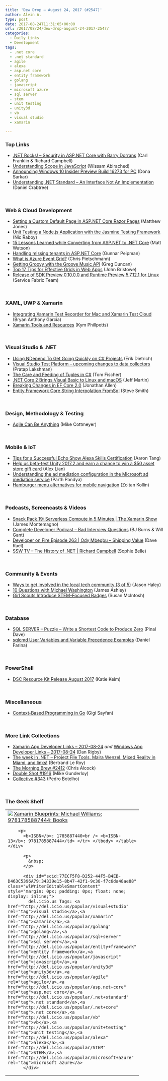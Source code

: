 ```yaml
---
title: 'Dew Drop – August 24, 2017 (#2547)'
author: Alvin A.
type: post
date: 2017-08-24T11:31:05+00:00
url: /2017/08/24/dew-drop-august-24-2017-2547/
categories:
  - Daily Links
  - Development
tags:
  - .net core
  - .net standard
  - agile
  - alexa
  - asp.net core
  - entity framework
  - golang
  - javascript
  - microsoft azure
  - sql server
  - stem
  - unit testing
  - unity3d
  - vb
  - visual studio
  - xamarin

---
```

### <a name="top"></a>Top Links

  * <a href="http://www.dotnetrocks.com/default.aspx?ShowNum=1470" target="_blank" rel="noopener">.NET Rocks! &#8211; Security in ASP.NET Core with Barry Dorrans</a> (Carl Franklin & Richard Campbell)
  * <a href="https://developer.telerik.com/topics/web-development/understanding-scope-in-javascript/" target="_blank" rel="noopener">Understanding Scope in JavaScript</a> (Wissam Abirached)
  * <a href="http://blogs.windows.com/windowsexperience/2017/08/23/announcing-windows-10-insider-preview-build-16273-pc/?WT.mc_id=DX_MVP4025064" target="_blank" rel="noopener">Announcing Windows 10 Insider Preview Build 16273 for PC</a> (Dona Sarkar)
  * <a href="https://www.danielcrabtree.com/blog/303/understanding-net-standard-an-interface-not-an-implementation" target="_blank" rel="noopener">Understanding .NET Standard &#8211; An Interface Not An Implementation</a> (Daniel Crabtree)

&nbsp;

### <a name="web"></a>Web & Cloud Development

  * <a href="http://feedproxy.google.com/~r/ExceptionNotFound/~3/YKlY4hxCL_4/" target="_blank" rel="noopener">Setting a Custom Default Page in ASP.NET Core Razor Pages</a> (Matthew Jones)
  * <a href="https://www.thepolyglotdeveloper.com/2017/08/unit-testing-node-js-application-jasmine-testing-framework/" target="_blank" rel="noopener">Unit Testing a Node.js Application with the Jasmine Testing Framework</a> (Nic Raboy)
  * <a href="https://stackify.com/15-lessons-learned-while-converting-from-asp-net-to-net-core/" target="_blank" rel="noopener">15 Lessons Learned while Converting from ASP.NET to .NET Core</a> (Matt Watson)
  * <a href="http://feedproxy.google.com/~r/gunnarpeipman/~3/uXV22hspgMM/" target="_blank" rel="noopener">Handling missing tenants in ASP.NET Core</a> (Gunnar Peipman)
  * <a href="https://buildazure.com/2017/08/24/what-is-azure-event-grid/" target="_blank" rel="noopener">What is Azure Event Grid?</a> (Chris Pietschmann)
  * <a href="https://channel9.msdn.com/coding4fun/blog/Getting-Groovy-with-the-Groove-Music-API?WT.mc_id=DX_MVP4025064" target="_blank" rel="noopener">Getting Groovy with the Groove Music API</a> (Greg Duncan)
  * <a href="http://tracking.feedpress.it/link/11968/6570998" target="_blank" rel="noopener">Top 17 Tips for Effective Grids in Web Apps</a> (John Bristowe)
  * <a href="https://blogs.msdn.microsoft.com/azureservicefabric/2017/08/23/release-of-sdk-preview-0-10-0-0-and-runtime-preview-5-7-12-1-for-linux/" target="_blank" rel="noopener">Release of SDK Preview 0.10.0.0 and Runtime Preview 5.7.12.1 for Linux</a> (Service Fabric Team)

&nbsp;

### <a name="silverlight"></a>XAML, UWP & Xamarin

  * <a href="https://mindofai.github.io/Integrating-Xamarin-Test-Recorder-for-Mac-and-Xamarin-Test-Cloud/" target="_blank" rel="noopener">Integrating Xamarin Test Recorder for Mac and Xamarin Test Cloud</a> (Bryan Anthony Garcia)
  * <a href="http://www.kymphillpotts.com/xamarin-tools-and-resources/" target="_blank" rel="noopener">Xamarin Tools and Resources</a> (Kym Phillpotts)

&nbsp;

### <a name="dotnet"></a>Visual Studio & .NET

  * <a href="https://blog.ndepend.com/using-ndepend-quickly-c-projects/" target="_blank" rel="noopener">Using NDepend To Get Going Quickly on C# Projects</a> (Erik Dietrich)
  * <a href="https://blogs.msdn.microsoft.com/devops/2017/08/24/visual-studio-test-platform-upcoming-changes-to-data-collectors/" target="_blank" rel="noopener">Visual Studio Test Platform – upcoming changes to data collectors</a> (Pratap Lakshman)
  * <a href="https://www.red-gate.com/simple-talk/dotnet/c-programming/care-feeding-tuples-c/" target="_blank" rel="noopener">The Care and Feeding of Tuples in C#</a> (Tom Fischer)
  * <a href="http://www.infoq.com/news/2017/08/dotnetcore2-vb?utm_campaign=infoq_content&utm_source=infoq&utm_medium=feed&utm_term=global" target="_blank" rel="noopener">.NET Core 2 Brings Visual Basic to Linux and macOS</a> (Jeff Martin)
  * <a href="http://www.infoq.com/news/2017/08/EF-Core-2.0-3?utm_campaign=infoq_content&utm_source=infoq&utm_medium=feed&utm_term=global" target="_blank" rel="noopener">Breaking Changes in EF Core 2.0</a> (Jonathan Allen)
  * <a href="https://ardalis.com/entity-framework-core-string-interpolation-fromsql" target="_blank" rel="noopener">Entity Framework Core String Interpolation FromSql</a> (Steve Smith)

&nbsp;

### <a name="design"></a>Design, Methodology & Testing

  * <a href="http://feedproxy.google.com/~r/LeadingAgile/~3/ttfA_p1iTco/" target="_blank" rel="noopener">Agile Can Be Anything</a> (Mike Cottmeyer)

&nbsp;

### <a name="mobile"></a>Mobile & IoT

  * <a href="https://developer.amazon.com/blogs/alexa/post/50eae7c6-28b5-483e-ae01-277b121b9768/tips-for-successful-echo-show-alexa-skills-certification" target="_blank" rel="noopener">Tips for a Successful Echo Show Alexa Skills Certification</a> (Aaron Tang)
  * <a href="https://blogs.unity3d.com/2017/08/23/help-us-beta-test-unity-2017-2-and-earn-a-chance-to-win-a-50-asset-store-gift-card/" target="_blank" rel="noopener">Help us beta-test Unity 2017.2 and earn a chance to win a $50 asset store gift card</a> (Alex Lian)
  * <a href="http://blogs.windows.com/buildingapps/2017/08/23/understanding-ad-mediation-configuration-microsoft-ad-mediation-service/?WT.mc_id=DX_MVP4025064" target="_blank" rel="noopener">Understanding the ad mediation configuration in the Microsoft ad mediation service</a> (Parth Pandya)
  * <a href="http://feedproxy.google.com/~r/boogiesbc/~3/NwE4e1xbx_g/" target="_blank" rel="noopener">Hamburger menu alternatives for mobile navigation</a> (Zoltan Kollin)

&nbsp;

### <a name="podcasts"></a>Podcasts, Screencasts & Videos

  * <a href="https://channel9.msdn.com/Shows/XamarinShow/Snack-Pack-19-Serverless-Compute-in-5-Minutes?WT.mc_id=DX_MVP4025064" target="_blank" rel="noopener">Snack Pack 19: Serverless Compute in 5 Minutes | The Xamarin Show</a> (James Montemagno)
  * <a href="http://completedeveloperpodcast.com/episode-105/?utm_source=rss&utm_medium=rss&utm_campaign=episode-105" target="_blank" rel="noopener">Complete Developer Podcast &#8211; Bad Interview Questions</a> (BJ Burns & Will Gant)
  * <a href="http://developeronfire.com/podcast/episode-263-ody-mbegbu-shipping-value" target="_blank" rel="noopener">Developer on Fire Episode 263 | Ody Mbegbu &#8211; Shipping Value</a> (Dave Rael)
  * <a href="https://tv.ssw.com/7218/the-history-of-net-richard-campbell" target="_blank" rel="noopener">SSW TV &#8211; The History of .NET | Richard Campbell</a> (Sophie Belle)

&nbsp;

### <a name="events"></a>Community & Events

  * <a href="http://jasonhaley.com/post/Ways-to-get-involved-in-the-local-tech-community-(3-of-5)" target="_blank" rel="noopener">Ways to get involved in the local tech community (3 of 5)</a> (Jason Haley)
  * <a href="http://www.imaginativeuniversal.com/blog/2017/08/23/10-questions-with-michael-washington/" target="_blank" rel="noopener">10 Questions with Michael Washington</a> (James Ashley)
  * <a href="http://www.infoq.com/news/2017/08/girl-scouts-stem-badges?utm_campaign=infoq_content&utm_source=infoq&utm_medium=feed&utm_term=global" target="_blank" rel="noopener">Girl Scouts Introduce STEM-Focused Badges</a> (Susan McIntosh)

&nbsp;

### <a name="sql"></a>Database

  * <a href="https://blog.sqlauthority.com/2017/08/24/sql-server-puzzle-write-shortest-code-produce-zero/" target="_blank" rel="noopener">SQL SERVER – Puzzle – Write a Shortest Code to Produce Zero</a> (Pinal Dave)
  * <a href="http://feedproxy.google.com/~r/MSSQLTips-LatestSqlServerTips/~3/wD_2A0NUlk0/tip.asp" target="_blank" rel="noopener">sqlcmd User Variables and Variable Precedence Examples</a> (Daniel Farina)

&nbsp;

### <a name="ps"></a>PowerShell

  * <a href="https://blogs.msdn.microsoft.com/powershell/2017/08/23/dsc-resource-kit-release-august-2017/" target="_blank" rel="noopener">DSC Resource Kit Release August 2017</a> (Katie Keim)

&nbsp;

### <a name="misc"></a>Miscellaneous

  * <a href="https://code.tutsplus.com/tutorials/context-based-programming-in-go--cms-29290" target="_blank" rel="noopener">Context-Based Programming in Go</a> (Gigi Sayfan)

&nbsp;

### <a name="links"></a>More Link Collections

  * <a href="https://www.allaboutxamarin.com/2017/08/xamarin-app-developer-links-2017-08-24/" target="_blank" rel="noopener">Xamarin App Developer Links &#8211; 2017-08-24</a> _and_ <a href="https://www.windowsappdev.com/2017/08/windows-app-developer-links-2017-08-24/" target="_blank" rel="noopener">Windows App Developer Links &#8211; 2017-08-24</a> (Dan Rigby)
  * <a href="https://blogs.msdn.microsoft.com/dotnet/2017/08/23/the-week-in-net-project-file-tools-maira-wenzel-mixed-reality-in-miami-and-links/" target="_blank" rel="noopener">The week in .NET – Project File Tools, Maira Wenzel, Mixed Reality in Miami, and links!</a> (Bertrand Le Roy)
  * <a href="http://feedproxy.google.com/~r/ReflectivePerspective/~3/4-oXJjPs22c/" target="_blank" rel="noopener">The Morning Brew #2412</a> (Chris Alcock)
  * <a href="https://afreshcup.com/home/2017/08/24/double-shot-1916.html" target="_blank" rel="noopener">Double Shot #1916</a> (Mike Gunderloy)
  * <a href="http://feedproxy.google.com/~r/tympanus/~3/P4J69e_eR_4/" target="_blank" rel="noopener">Collective #343</a> (Pedro Botelho)

&nbsp;

### <a name="shelf"></a>The Geek Shelf

<div id="scid:7dc1bd33-94bd-46fd-a20b-0131235bcd47:7743d79f-493e-4bca-942c-b7d93c3ecbf2" class="wlWriterEditableSmartContent" style="margin: 0px; padding: 0px; float: none; display: inline;">
  <table border="0" width="400" cellspacing="0" cellpadding="2">
    <tr>
      <td valign="top" width="400">
        <a title="Xamarin Blueprints: Michael Williams: 9781785887444: Books" href="http://www.amazon.com/exec/obidos/ASIN/1785887440/amavin-20"><img data-recalc-dims="1" decoding="async" style="float: left;" src="https://i0.wp.com/images-na.ssl-images-amazon.com/images/I/51eCXcmEOAL._AC_US218_.jpg?w=660&#038;ssl=1" align="left" border="0" />Xamarin Blueprints: Michael Williams: 9781785887444: Books</a></p> 
        
        <p>
          <b>ISBN</b>: 1785887440<br /> <b>ISBN-13</b>: 9781785887444</td> </tr> </tbody> </table> </div> 
          
          <p>
            &nbsp;
          </p>
          
          <div id="scid:77ECF5F8-D252-44F5-B4EB-D463C5396A79:34339e15-8b47-42f1-9c38-f7c6da48ae88" class="wlWriterEditableSmartContent" style="margin: 0px; padding: 0px; float: none; display: inline;">
            del.icio.us Tags: <a href="http://del.icio.us/popular/visual+studio" rel="tag">visual studio</a>,<a href="http://del.icio.us/popular/xamarin" rel="tag">xamarin</a>,<a href="http://del.icio.us/popular/golang" rel="tag">golang</a>,<a href="http://del.icio.us/popular/sql+server" rel="tag">sql server</a>,<a href="http://del.icio.us/popular/entity+framework" rel="tag">entity framework</a>,<a href="http://del.icio.us/popular/javascript" rel="tag">javascript</a>,<a href="http://del.icio.us/popular/unity3d" rel="tag">unity3d</a>,<a href="http://del.icio.us/popular/agile" rel="tag">agile</a>,<a href="http://del.icio.us/popular/asp.net+core" rel="tag">asp.net core</a>,<a href="http://del.icio.us/popular/.net+standard" rel="tag">.net standard</a>,<a href="http://del.icio.us/popular/.net+core" rel="tag">.net core</a>,<a href="http://del.icio.us/popular/vb" rel="tag">vb</a>,<a href="http://del.icio.us/popular/unit+testing" rel="tag">unit testing</a>,<a href="http://del.icio.us/popular/alexa" rel="tag">alexa</a>,<a href="http://del.icio.us/popular/STEM" rel="tag">STEM</a>,<a href="http://del.icio.us/popular/microsoft+azure" rel="tag">microsoft azure</a>
          </div>